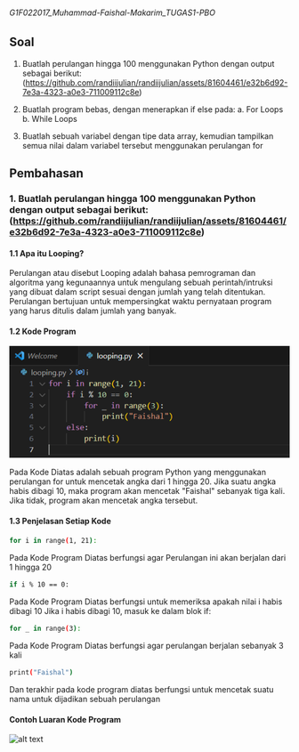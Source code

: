 ###### G1F022017_Muhammad-Faishal-Makarim_TUGAS1-PBO

## Soal
1. Buatlah perulangan hingga 100 menggunakan Python dengan output sebagai berikut:
 (https://github.com/randiijulian/randiijulian/assets/81604461/e32b6d92-7e3a-4323-a0e3-711009112c8e)

2. Buatlah program bebas, dengan menerapkan if else pada:
   a. For Loops
   b. While Loops

3. Buatlah sebuah variabel dengan tipe data array, kemudian tampilkan semua nilai dalam variabel tersebut menggunakan perulangan for

## Pembahasan

### 1. Buatlah perulangan hingga 100 menggunakan Python dengan output sebagai berikut: (https://github.com/randiijulian/randiijulian/assets/81604461/e32b6d92-7e3a-4323-a0e3-711009112c8e)
#### 1.1 Apa itu Looping?
Perulangan atau disebut Looping adalah bahasa pemrograman dan algoritma yang kegunaannya untuk mengulang sebuah perintah/intruksi yang dibuat dalam script sesuai dengan jumlah yang telah ditentukan. Perulangan bertujuan untuk mempersingkat waktu pernyataan program yang harus ditulis dalam jumlah yang banyak.
#### 1.2 Kode Program
![alt text](https://github.com/faishal521/G1F022017_Muhammad-Faishal-Makarim_TUGAS1-PBO/blob/main/public/looping1.png?raw=true)

Pada Kode Diatas adalah sebuah program Python yang menggunakan perulangan for untuk mencetak angka dari 1 hingga 20. Jika suatu angka habis dibagi 10, maka program akan mencetak "Faishal" sebanyak tiga kali. Jika tidak, program akan mencetak angka tersebut.
#### 1.3 Penjelasan Setiap Kode
```sh
for i in range(1, 21):
```
Pada Kode Program Diatas berfungsi agar Perulangan ini akan berjalan dari 1 hingga 20
```sh
if i % 10 == 0:
```
Pada Kode Program Diatas berfungsi untuk memeriksa apakah nilai i habis dibagi 10
Jika i habis dibagi 10, masuk ke dalam blok if:
```sh
for _ in range(3):
```
Pada Kode Program Diatas berfungsi agar perulangan berjalan sebanyak 3 kali
```sh
print("Faishal")
```
Dan terakhir pada kode program diatas berfungsi untuk mencetak suatu nama untuk dijadikan sebuah perulangan

#### Contoh Luaran Kode Program
![alt text](?raw=true)
